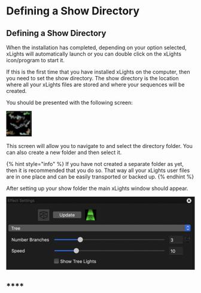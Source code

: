 # Defining a Show Directory

## **Defining a Show Directory**

When the installation has completed, depending on your option selected, xLights will automatically launch or you can double click on the xLights icon/program to start it.

If this is the first time that you have installed xLights on the computer, then you need to set the show directory. The show directory is the location where all your xLights files are stored and where your sequences will be created.

You should be presented with the following screen:

![Select Show Directory Dialog](../../.gitbook/assets/image%20%28474%29.png)

This screen will allow you to navigate to and select the directory folder. You can also create a new folder and then select it.

{% hint style="info" %}
If you have not created a separate folder as yet, then it is recommended that you do so. That way all your xLights user files are in one place and can be easily transported or backed up.
{% endhint %}

After setting up your show folder the main xLights window should appear.

![](../../.gitbook/assets/image%20%2864%29.png)

## \*\*\*\*


